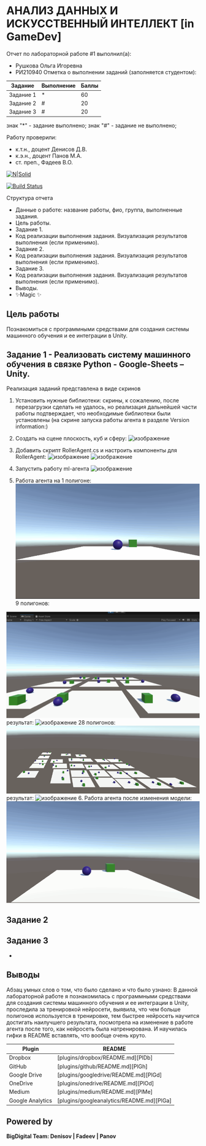 # АНАЛИЗ ДАННЫХ И ИСКУССТВЕННЫЙ ИНТЕЛЛЕКТ [in GameDev]
Отчет по лабораторной работе #1 выполнил(а):
- Рушкова Ольга Игоревна
- РИ210940
Отметка о выполнении заданий (заполняется студентом):

| Задание | Выполнение | Баллы |
| ------ | ------ | ------ |
| Задание 1 | * | 60 |
| Задание 2 | # | 20 |
| Задание 3 | # | 20 |

знак "*" - задание выполнено; знак "#" - задание не выполнено;

Работу проверили:
- к.т.н., доцент Денисов Д.В.
- к.э.н., доцент Панов М.А.
- ст. преп., Фадеев В.О.

[![N|Solid](https://cldup.com/dTxpPi9lDf.thumb.png)](https://nodesource.com/products/nsolid)

[![Build Status](https://travis-ci.org/joemccann/dillinger.svg?branch=master)](https://travis-ci.org/joemccann/dillinger)

Структура отчета

- Данные о работе: название работы, фио, группа, выполненные задания.
- Цель работы.
- Задание 1.
- Код реализации выполнения задания. Визуализация результатов выполнения (если применимо).
- Задание 2.
- Код реализации выполнения задания. Визуализация результатов выполнения (если применимо).
- Задание 3.
- Код реализации выполнения задания. Визуализация результатов выполнения (если применимо).
- Выводы.
- ✨Magic ✨

## Цель работы
Познакомиться с программными средствами для создания системы машинного обучения и ее интеграции в Unity.

## Задание 1 - Реализовать систему машинного обучения в связке Python - Google-Sheets – Unity.

Реализация заданий представлена в виде скринов
1. Установить нужные библиотеки: скрины, к сожалению, после перезагрузки сделать не удалось, но реализация дальнейшей части работы подтверждает, что необходимые библиотеки были установлены (на скрине запуска работы агента в разделе  Version information:)

2. Создать на сцене плоскость, куб и сферу:
![изображение](https://user-images.githubusercontent.com/98802409/198323924-83a1c293-b916-40d3-acd4-0cbce74c96e4.png)
3. Добавить скрипт RollerAgent.cs и настроить компоненты для RollerAgent:
![изображение](https://user-images.githubusercontent.com/98802409/198324194-0e7426eb-57b9-47ff-9303-eafb0b554aff.png)
![изображение](https://user-images.githubusercontent.com/98802409/198324284-85fa6b84-d376-47fb-8ead-22d9e17fe687.png)

4. Запустить работу ml-агента
![изображение](https://user-images.githubusercontent.com/98802409/200939505-afdc5bec-c253-420d-9e6e-1da9f0126057.png)
5. Работа агента на 1 полигоне:
![image](https://github.com/SomEnaMeforme/DA-in-GameDev-lab1/blob/task_3/%D0%B4%D0%BB%D1%8F%20%D0%BB%D0%B0%D0%B1%D1%8B%20-1.gif)
9 полигонов:

![image](https://github.com/SomEnaMeforme/DA-in-GameDev-lab1/blob/task_3/%D0%B4%D0%BB%D1%8F%20%D0%BB%D0%B0%D0%B1%D1%8B%20-9.gif)
результат:
![изображение](https://user-images.githubusercontent.com/98802409/200949926-f23cad0a-cdb7-4590-85cd-010d4ae445ca.png)
28 полигонов:
![изображение](https://github.com/SomEnaMeforme/DA-in-GameDev-lab1/blob/task_3/%D0%B4%D0%BB%D1%8F%20%D0%BB%D0%B0%D0%B1%D1%8B%20-%2028.gif)
результат:
![изображение](https://user-images.githubusercontent.com/98802409/200953043-2dddfe57-19fa-4c0f-9a81-f85d13db73ed.png)
6. Работа агента после изменения модели: 
![изображение](https://github.com/SomEnaMeforme/DA-in-GameDev-lab1/blob/task_3/%D0%B4%D0%BB%D1%8F%20%D0%BB%D0%B0%D0%B1%D1%8B%20-1.2.gif)




## Задание 2
###

## Задание 3
-
## Выводы

Абзац умных слов о том, что было сделано и что было узнано:
В данной лабораторной работе я познакомилась с программными средствами для создания системы машинного обучения и ее интеграции в Unity, проследила за тренировкой нейросети, выявила, что чем больше полигонов используется в тренировке, тем быстрее нейросеть научится достигать наилучшего результата, посмотрела на изменение в работе агента после того, как нейросеть была натренирована. И научилась гифки в README вставлять, что вообще очень круто.


| Plugin | README |
| ------ | ------ |
| Dropbox | [plugins/dropbox/README.md][PlDb] |
| GitHub | [plugins/github/README.md][PlGh] |
| Google Drive | [plugins/googledrive/README.md][PlGd] |
| OneDrive | [plugins/onedrive/README.md][PlOd] |
| Medium | [plugins/medium/README.md][PlMe] |
| Google Analytics | [plugins/googleanalytics/README.md][PlGa] |

## Powered by

**BigDigital Team: Denisov | Fadeev | Panov**
